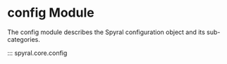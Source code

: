# config Module

The config module describes the Spyral configuration object and its sub-categories.

::: spyral.core.config

